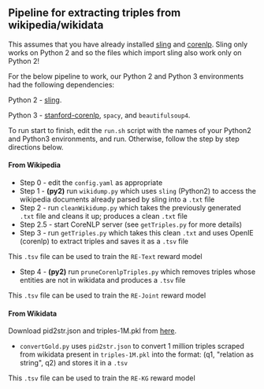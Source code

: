 ## Pipeline for extracting triples from wikipedia/wikidata
This assumes that you have already installed [sling](https://github.com/google/sling) and [corenlp](https://stanfordnlp.github.io/CoreNLP/download.html).
Sling only works on Python 2 and so the files which import sling also work only on Python 2!

For the below pipeline to work, our Python 2 and Python 3 environments had the following dependencies:

Python 2 - [sling](https://github.com/google/sling). 

Python 3 - [stanford-corenlp](https://pypi.org/project/stanford-corenlp/), `spacy`, and `beautifulsoup4`.

To run start to finish, edit the `run.sh` script with the names of your Python2 and Python3 environments, and run. Otherwise, follow the step by step directions below.

#### From Wikipedia

* Step 0 - edit the `config.yaml` as appropriate
* Step 1 - **(py2)** run `wikidump.py` which uses `sling` (Python2) to access the wikipedia documents already parsed by sling into a `.txt` file
* Step 2 - run `cleanWikidump.py` which takes the previously generated `.txt` file and cleans it up; produces a clean `.txt` file
* Step 2.5 - start CoreNLP server (see `getTriples.py` for more details)
* Step 3 - run `getTriples.py` which takes this clean `.txt` and uses OpenIE (corenlp) to extract triples and saves it as a `.tsv` file

This `.tsv` file can be used to train the `RE-Text` reward model

* Step 4 - **(py2)** run `pruneCorenlpTriples.py` which removes triples whose entities are not in wikidata and produces a `.tsv` file

This `.tsv` file can be used to train the `RE-Joint` reward model

#### From Wikidata

Download pid2str.json and triples-1M.pkl from [here](https://drive.google.com/drive/folders/1KwS4mzGtJdsEFt931ZFdpU5IyCqT3P0-).

* `convertGold.py` uses `pid2str.json` to convert 1 million triples scraped from wikidata present in `triples-1M.pkl` into the format: (q1, "relation as string", q2) and stores it in a `.tsv`

This `.tsv` file can be used to train the `RE-KG` reward model
